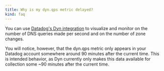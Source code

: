 ```yaml
---
title: Why is my dyn.qps metric delayed?
kind: faq
---
```


You can use [Datadog's Dyn integration](/integrations/dyn) to visualize and monitor on the number of DNS queries made per second and on the number of zone changes.

You will notice, however, that the dyn.qps metric only appears in your Datadog account somewhere around 90 minutes after the current time. This is intended behavior, as Dyn currently only makes this data available for collection some ~90 minutes after the current time.